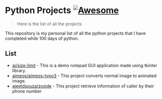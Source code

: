 # Python Projects [![Awesome](https://cdn.jsdelivr.net/gh/sindresorhus/awesome@d7305f38d29fed78fa85652e3a63e154dd8e8829/media/badge.svg)](https://github.com/sindresorhus/awesome#readme)
> Here is the list of all the projects

This repository is my personal list of all the python projects that I have completed while 100 days of python.

## List

- [ai/size-limit](https://github.com/ekasnh/Python-Projects/tree/main/NotepadGUI) - This is a demo notepad GUI application made using tkinter library.
- [aimeos/aimeos-typo3](https://github.com/ekasnh/Python-Projects/tree/main/ImagetoToonConvertor) - This project converts normal image to animated image.
- [ajeetdsouza/zoxide](https://github.com/ekasnh/Python-Projects/tree/main/GetInfoPhoneNumber) - This project retrieve information of caller by their phone number
